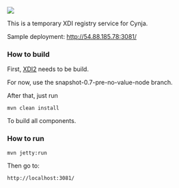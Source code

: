 <img src="http://neustarpc.github.com/neustar-clouds/images/logo.png"><br>

This is a temporary XDI registry service for Cynja.

Sample deployment: http://54.88.185.78:3081/

### How to build

First, [XDI2](http://github.com/projectdanube/xdi2) needs to be build.

For now, use the snapshot-0.7-pre-no-value-node branch.

After that, just run

    mvn clean install

To build all components.

### How to run

	mvn jetty:run

Then go to:

	http://localhost:3081/
